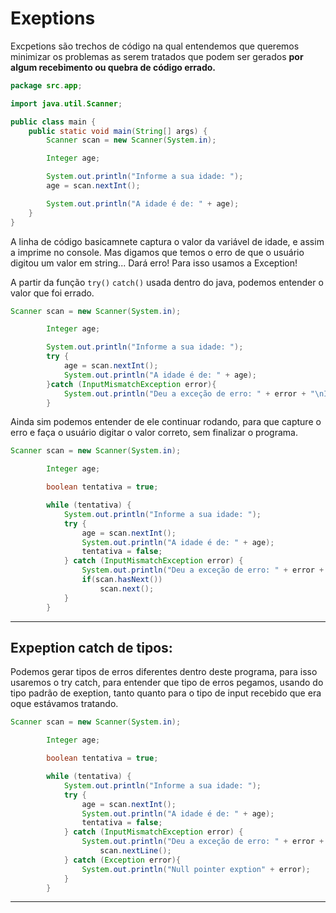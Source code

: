 # Exeptions

Excpetions são trechos de código na qual entendemos que queremos minimizar os problemas as serem tratados
que podem ser gerados **por algum recebimento ou quebra de código errado.**

````java
package src.app;

import java.util.Scanner;

public class main {
    public static void main(String[] args) {
        Scanner scan = new Scanner(System.in);

        Integer age;

        System.out.println("Informe a sua idade: ");
        age = scan.nextInt();

        System.out.println("A idade é de: " + age);
    }
}

````
A linha de código basicamnete captura o valor da variável de idade, e assim a imprime no console. Mas digamos que temos
o erro de que o usuário digitou um valor em string... Dará erro! Para isso usamos a Exception!

A partir da função ``try()`` ``catch()`` usada dentro do java, podemos entender o valor que foi
errado.

````java
Scanner scan = new Scanner(System.in);

        Integer age;

        System.out.println("Informe a sua idade: ");
        try {
            age = scan.nextInt();
            System.out.println("A idade é de: " + age);
        }catch (InputMismatchException error){
            System.out.println("Deu a exceção de erro: " + error + "\nInforme um valor numérico!");
        }
````

Ainda sim podemos entender de ele continuar rodando, para que capture o erro e faça o usuário
digitar o valor correto, sem finalizar o programa.

````java
Scanner scan = new Scanner(System.in);

        Integer age;

        boolean tentativa = true;

        while (tentativa) {
            System.out.println("Informe a sua idade: ");
            try {
                age = scan.nextInt();
                System.out.println("A idade é de: " + age);
                tentativa = false;
            } catch (InputMismatchException error) {
                System.out.println("Deu a exceção de erro: " + error + "\nInforme um valor numérico!");
                if(scan.hasNext())
                    scan.next();
            }
        }
````

---

## Expeption catch de tipos:

Podemos gerar tipos de erros diferentes dentro deste programa, para isso usaremos o try catch, para entender
que tipo de erros pegamos, usando do tipo padrão de exeption, tanto quanto para o tipo de input recebido
que era oque estávamos tratando.

````java
Scanner scan = new Scanner(System.in);

        Integer age;

        boolean tentativa = true;

        while (tentativa) {
            System.out.println("Informe a sua idade: ");
            try {
                age = scan.nextInt();
                System.out.println("A idade é de: " + age);
                tentativa = false;
            } catch (InputMismatchException error) {
                System.out.println("Deu a exceção de erro: " + error + "\nInforme um valor numérico!");
                    scan.nextLine();
            } catch (Exception error){
                System.out.println("Null pointer exption" + error);
            }
        }
````

---


